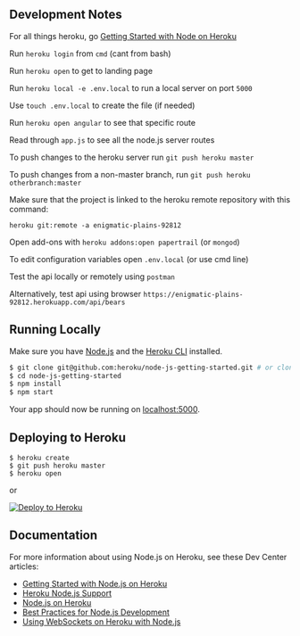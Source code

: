 ## Development Notes

For all things heroku, go [Getting Started with Node on Heroku](https://devcenter.heroku.com/articles/getting-started-with-nodejs)

Run `heroku login` from `cmd` (cant from bash)

Run `heroku open` to get to landing page

Run `heroku local -e .env.local` to run a local server on port `5000`

Use `touch .env.local` to create the file (if needed)

Run `heroku open angular` to see that specific route

Read through `app.js` to see all the node.js server routes

To push changes to the heroku server run `git push heroku master`

To push changes from a non-master branch, run `git push heroku otherbranch:master`

Make sure that the project is linked to the heroku remote repository with this command:

`heroku git:remote -a enigmatic-plains-92812`

Open add-ons with `heroku addons:open papertrail` (or `mongod`)

To edit configuration variables open `.env.local` (or use cmd line)

Test the api locally or remotely using `postman`

Alternatively, test api using browser `https://enigmatic-plains-92812.herokuapp.com/api/bears` 

## Running Locally

Make sure you have [Node.js](http://nodejs.org/) and the [Heroku CLI](https://cli.heroku.com/) installed.

```sh
$ git clone git@github.com:heroku/node-js-getting-started.git # or clone your own fork
$ cd node-js-getting-started
$ npm install
$ npm start
```

Your app should now be running on [localhost:5000](http://localhost:5000/).

## Deploying to Heroku

```
$ heroku create
$ git push heroku master
$ heroku open
```
or

[![Deploy to Heroku](https://www.herokucdn.com/deploy/button.png)](https://heroku.com/deploy)

## Documentation

For more information about using Node.js on Heroku, see these Dev Center articles:

- [Getting Started with Node.js on Heroku](https://devcenter.heroku.com/articles/getting-started-with-nodejs)
- [Heroku Node.js Support](https://devcenter.heroku.com/articles/nodejs-support)
- [Node.js on Heroku](https://devcenter.heroku.com/categories/nodejs)
- [Best Practices for Node.js Development](https://devcenter.heroku.com/articles/node-best-practices)
- [Using WebSockets on Heroku with Node.js](https://devcenter.heroku.com/articles/node-websockets)
